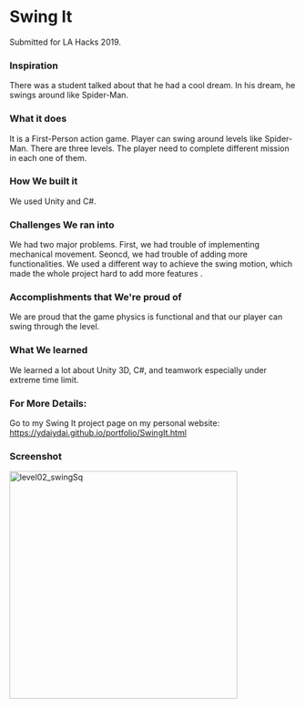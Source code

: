 # Swing It
Submitted for LA Hacks 2019.

### Inspiration
There was a student talked about that he had a cool dream. In his dream, he swings around like Spider-Man.

### What it does
It is a First-Person action game. Player can swing around levels like Spider-Man. There are three levels. The player need to complete different mission in each one of them.

### How We built it
We used Unity and C#.

### Challenges We ran into
We had two major problems. First, we had trouble of implementing mechanical movement. Seoncd, we had trouble of adding more functionalities. We used a different way to achieve the swing motion, which made the whole project hard to add more features .  

### Accomplishments that We're proud of
We are proud that the game physics is functional and that our player can swing through the level.

### What We learned
We learned a lot about Unity 3D, C#, and teamwork especially under extreme time limit.

### For More Details:
Go to my Swing It project page on my personal website: https://ydaiydai.github.io/portfolio/SwingIt.html

### Screenshot
<img src = "https://user-images.githubusercontent.com/43732281/103474330-b0490100-4d57-11eb-9a57-bb8fc27f941d.jpg" alt = "level02_swingSq" width = "400"/>


